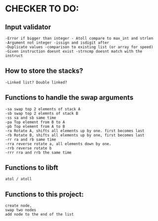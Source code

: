# CHECKER TO DO:
## Input validator
	-Error if bigger than integer - Atoll compare to max_int and strlen  
	-Argument not integer -issign and isdigit after  
	-Duplicate values -comparison to existing list (or array for speed)  
	-Given instruction doesnt exist -strncmp doesnt match with the instruct  
## How to store the stacks?  
	-Linked list? Double linked?  
## Functions to handle the swap arguments  
	-sa swap top 2 elements of stack A  
	-sb swap top 2 elemnts of stack B  
	-ss sa and sb same time  
	-pa Top element from B to A  
	-pb Top element from A to B  
	-ra Rotate A, shifts all elements up by one. first becomes last  
	-rb Rotate B, shifts all elements up by one, first becomes last  
	-rr ra and rb same time  
	-rra reverse rotate a, all elements down by one.  
	-rrb reverse rotate b  
	-rrr rra and rrb the same time  
## Functions to libft  
	atol / atoll  
## Functions to this project:  
	create node,  
	swap two nodes  
	add node to the end of the list  